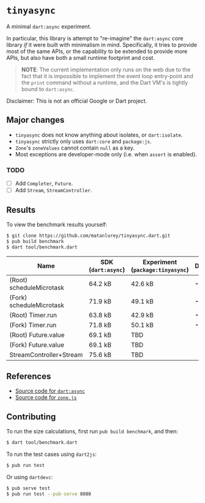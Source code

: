 # `tinyasync`

A minimal `dart:async` experiment.

In particular, this library is attempt to "re-imagine" the `dart:async` core
library _if_ it were built with minimalism in mind. Specifically, it tries to
provide most of the same APIs, or the capability to be extended to provide more
APIs, but also have both a small runtime footprint and cost.

> **NOTE**: The current implementation only runs on the web due to the fact
that it is impossible to implement the event loop entry-point and the `print`
command without a runtime, and the Dart VM's is tightly bound to `dart:async`.

Disclaimer: This is not an official Google or Dart project.

## Major changes
* `tinyasync` does not know anything about isolates, or `dart:isolate`.
* `tinyasync` strictly only uses `dart:core` and `package:js`.
* `Zone`'s `zoneValues` cannot contain `null` as a key.
* Most exceptions are developer-mode only (i.e. when `assert` is enabled).

### TODO
* [ ] Add `Completer`, `Future`.
* [ ] Add `Stream`, `StreamController`.

## Results
To view the benchmark results yourself:

```bash
$ git clone https://github.com/matanlurey/tinyasync.dart.git
$ pub build benchmark
$ dart tool/benchmark.dart
```

| Name                            | SDK (`dart:async`)   | Experiment (`package:tinyasync`)   | Difference   |
| ------------------------------- | -------------------- | ---------------------------------- | ------------ |
| (Root) scheduleMicrotask        | 64.2 kB              | 42.6 kB                            | **-21.6 kB** |
| (Fork) scheduleMicrotask        | 71.9 kB              | 49.1 kB                            | **-22.8 kB** |
| (Root) Timer.run                | 63.8 kB              | 42.9 kB                            | **-20.9 kB** |
| (Fork) Timer.run                | 71.8 kB              | 50.1 kB                            | **-21.7 kB** |
| (Root) Future.value             | 69.1 kB              | TBD                                |              |
| (Fork) Future.value             | 69.1 kB              | TBD                                |              |
| StreamController+Stream         | 75.6 kB              | TBD                                |              |

## References
* [Source code for `dart:async`](https://github.com/dart-lang/sdk/tree/master/sdk/lib/async)
* [Source code for `zone.js`](https://github.com/angular/zone.js/)

## Contributing
To run the size calculations, first run `pub build benchmark`, and then:

```bash
$ dart tool/benchmark.dart
```

To run the test cases using `dart2js`:

```bash
$ pub run test
```

Or using `dartdevc`:

```bash
$ pub serve test
$ pub run test --pub-serve 8080
```

